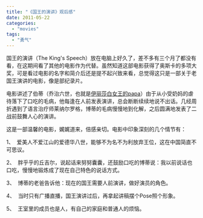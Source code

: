 ```yaml
---
title: "《国王的演讲》观后感"
date: 2011-05-22
categories: 
  - "movies"
tags: 
  - "勇气"
---
```


国王的演讲（The King's Speech）放在电脑上好久了，差不多有三个月了都没有看，在这期间看了其他的电影作为代替。虽然知道这部电影获得了奥斯卡的多项大奖，可是看过电影的名字和简介后还是提不起兴致来看，总觉得这只是一部关于老国王演讲的电影，像是部纪录片。

电影讲述了伯蒂（乔治六世，也就是[伊丽莎白女王的papa](http://zh.wikipedia.org/wiki/%E4%BC%8A%E4%B8%BD%E8%8E%8E%E7%99%BD%E4%BA%8C%E4%B8%96 "伊丽莎白二世")）由于从小受奶妈的虐待落下了口吃的毛病，他每逢在人前发表演讲，总会断断续续地说不出话。几经周折遇到了语言治疗师莱纳尔罗格，博蒂的毛病慢慢地到化解，之后圆满地发表了二战前鼓舞人心的演讲。

这是一部温馨的电影，娓娓道来，倍感亲切。电影中印象深刻的几个情节有：

1、  爱美人不爱江山的爱德华八世，能够不为名不为利放弃王位，这在中国简直不可思议。

2、  胖乎乎的丘吉尔，说起话来努努囊囊，还鼓励口吃的博蒂说：我以前说话也口吃，慢慢地锻炼成了现在自己特色的说话方式。

3、  博蒂的老爸告诉他：现在的国王需要人前演讲，做好演员的角色。

4、  当时只有广播直播，国王演讲过后，再拿起讲稿摆个Pose照个形象。

5、  王室里的成员也是人，有自己的家庭和普通人的烦恼。
